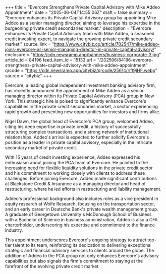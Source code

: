 +++
title = "Evercore Strengthens Private Capital Advisory with Mike Addeo Appointment"
date = "2025-06-04T14:55:06Z"
draft = false
summary = "Evercore enhances its Private Capital Advisory group by appointing Mike Addeo as a senior managing director, aiming to leverage his expertise in the burgeoning private credit secondaries market."
description = "Evercore enhances its Private Capital Advisory team with Mike Addeo, a seasoned credit investing expert, to navigate the growing private credit secondary market."
source_link = "https://www.citybiz.co/article/702547/mike-addeo-joins-evercore-as-senior-managing-director-in-private-capital-advisory/"
enclosure = "https://cdn.newsramp.app/banners/business-corporate-3.jpg"
article_id = 84196
feed_item_id = 15133
url = "/202506/84196-evercore-strengthens-private-capital-advisory-with-mike-addeo-appointment"
qrcode = "https://cdn.newsramp.app/citybiz/qrcode/256/4/rift9jHF.webp"
source = "citybiz"
+++

<p>Evercore, a leading global independent investment banking advisory firm, has recently announced the appointment of Mike Addeo as a senior managing director within its Private Capital Advisory (PCA) group in New York. This strategic hire is poised to significantly enhance Evercore's capabilities in the private credit secondaries market, a sector experiencing rapid growth and presenting new opportunities for investors and firms alike.</p><p>Nigel Dawn, the global head of Evercore's PCA group, welcomed Addeo, citing his deep expertise in private credit, a history of successfully structuring complex transactions, and a strong network of institutional relationships. Addeo's arrival is expected to further solidify Evercore's position as a leader in private capital advisory, especially in the intricate secondary market of private credit.</p><p>With 15 years of credit investing experience, Addeo expressed his enthusiasm about joining the PCA team at Evercore. He pointed to the increasing need for flexible liquidity solutions in the private credit sector and his commitment to working closely with clients to address these challenges. Before joining Evercore, Addeo made significant contributions at Blackstone Credit & Insurance as a managing director and head of restructuring, where he led efforts in restructuring and liability management.</p><p>Addeo's professional background also includes roles as a vice president in equity research at Wolfe Research, focusing on the transportation sector, and an early career in Deutsche Bank's private wealth management group. A graduate of Georgetown University's McDonough School of Business with a Bachelor of Science in business administration, Addeo is also a CFA charterholder, underscoring his expertise and commitment to the finance industry.</p><p>This appointment underscores Evercore's ongoing strategy to attract top-tier talent to its team, reinforcing its dedication to delivering exceptional strategic and financial advisory services to clients around the globe. The addition of Addeo to the PCA group not only enhances Evercore's advisory capabilities but also signals the firm's commitment to staying at the forefront of the evolving private credit market.</p>